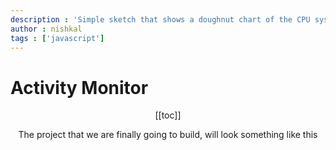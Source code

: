 ```yaml
---
description : 'Simple sketch that shows a doughnut chart of the CPU system, user, and idle activity time.'
author : nishkal
tags : ['javascript']
---
```


# Activity Monitor

<Header />

[[toc]]

The project that we are finally going to build, will look something like this

